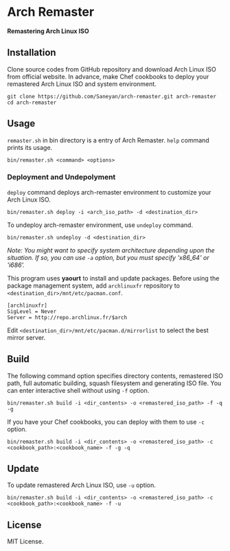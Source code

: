 Arch Remaster
=============

**Remastering Arch Linux ISO**

## Installation

Clone source codes from GitHub repository and download Arch Linux ISO from official website.
In advance, make Chef cookbooks to deploy your remastered Arch Linux ISO and system environment.

```
git clone https://github.com/Saneyan/arch-remaster.git arch-remaster
cd arch-remaster
```

## Usage

`remaster.sh` in bin directory is a entry of Arch Remaster. `help` command prints its usage.

```
bin/remaster.sh <command> <options>
```

### Deployment and Undepolyment

`deploy` command deploys arch-remaster environment to customize your Arch Linux ISO.

```
bin/remaster.sh deploy -i <arch_iso_path> -d <destination_dir>
```

To undeploy arch-remaster environment, use `undeploy` command.

```
bin/remaster.sh undeploy -d <destination_dir>
```

_Note: You might want to specify system architecture depending upon the situation. If so, you can use `-a` option, but you must specify 'x86\_64' or 'i686'._

This program uses **yaourt** to install and update packages. Before using the package management system, add `archlinuxfr` repository to `<destination_dir>/mnt/etc/pacman.conf`.

```
[archlinuxfr]
SigLevel = Never
Server = http://repo.archlinux.fr/$arch
```

Edit `<destination_dir>/mnt/etc/pacman.d/mirrorlist` to select the best mirror server.

## Build

The following command option specifies directory contents, remastered ISO path, full automatic building, squash filesystem and generating ISO file.
You can enter interactive shell without using `-f` option.

```
bin/remaster.sh build -i <dir_contents> -o <remastered_iso_path> -f -q -g
```

If you have your Chef cookbooks, you can deploy with them to use `-c` option.

```
bin/remaster.sh build -i <dir_contents> -o <remastered_iso_path> -c <cookbook_path>:<cookbook_name> -f -g -q
```

## Update

To update remastered Arch Linux ISO, use `-u` option.

```
bin/remaster.sh build -i <dir_contents> -o <remastered_iso_path> -c <cookbook_path>:<cookbook_name> -f -u
```

## License

MIT License.
